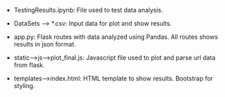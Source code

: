 
- TestingResults.ipynb: File used to test data analysis. 
- DataSets --> *.csv: Input data for plot and show results.

- app.py: Flask routes with data analyzed using Pandas. All routes shows results in json format.
- static-->js-->plot_final.js: Javascript file used to plot and parse url data from flask.
- templates-->index.html: HTML template to show results. Bootstrap for styling.
